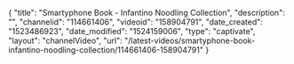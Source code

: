 {
    "title": "Smartyphone Book - Infantino Noodling Collection",
    "description": "",
    "channelid": "114661406",
    "videoid": "158904791",
    "date_created": "1523486923",
    "date_modified": "1524159006",
    "type": "captivate",
    "layout": "channelVideo",
    "url": "\/latest-videos\/smartyphone-book-infantino-noodling-collection\/114661406-158904791"
}